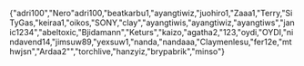 {"adri100","Nero"adri100,"beatkarbu1,"ayangtiwiz,"juohiro1,"Zaaa1,"Terry,"SiTyGas,"keiraa1,"oikos,"SONY,"clay","ayangtiwis,"ayangtiwiz,"ayangtiws","janic1234","abeltoxic,"Bjidamann","Keturs","kaizo,"agatha2,"123,"oydi,"OYDI,"nindavend14,"jimsuw89,"yexsuw1,"nanda,"nandaaa,"Claymenlesu,"fer12e,"mthwjsn","Ardaa2"","torchlive,"hanzyiz,"brypabrik","minso"}
